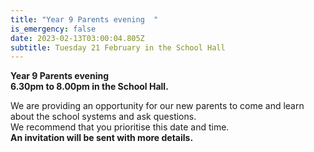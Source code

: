 ```yaml
---
title: "Year 9 Parents evening  "
is_emergency: false
date: 2023-02-13T03:00:04.805Z
subtitle: Tuesday 21 February in the School Hall
---
```

**Year 9 Parents evening  
6.30pm to 8.00pm in the School Hall.**  

We are providing an opportunity for our new parents to come and learn about the school systems and ask questions.  
We recommend that you prioritise this date and time.  
**An invitation will be sent with more details.**
